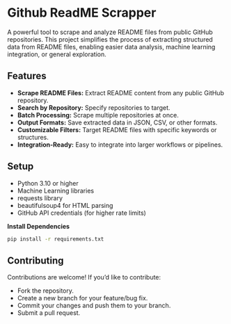 # Github ReadME Scrapper
A powerful tool to scrape and analyze README files from public GitHub repositories. This project simplifies the process of extracting structured data from README files, enabling easier data analysis, machine learning integration, or general exploration.


## Features
- **Scrape README Files:** Extract README content from any public GitHub repository.
- **Search by Repository:** Specify repositories to target.
- **Batch Processing:** Scrape multiple repositories at once.
- **Output Formats:** Save extracted data in JSON, CSV, or other formats.
- **Customizable Filters:** Target README files with specific keywords or structures.
- **Integration-Ready:** Easy to integrate into larger workflows or pipelines.

## Setup
- Python 3.10 or higher
- Machine Learning libraries 
- requests library
- beautifulsoup4 for HTML parsing
- GitHub API credentials (for higher rate limits)

**Install Dependencies**
```bash
pip install -r requirements.txt
```
## Contributing
Contributions are welcome! If you’d like to contribute:
- Fork the repository.
- Create a new branch for your feature/bug fix.
- Commit your changes and push them to your branch.
- Submit a pull request.
  
